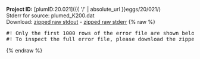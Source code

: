**Project ID:** [plumID:20.021]({{ '/' | absolute_url }}eggs/20/021/)  
Stderr for source:  plumed_K200.dat   
Download: [zipped raw stdout](plumed_K200.dat.plumed.stdout.txt.zip) - [zipped raw stderr](plumed_K200.dat.plumed.stderr.txt.zip) 
{% raw %}
<pre>
#! Only the first 1000 rows of the error file are shown below
#! To inspect the full error file, please download the zipped raw stderr file above
</pre>
{% endraw %}
